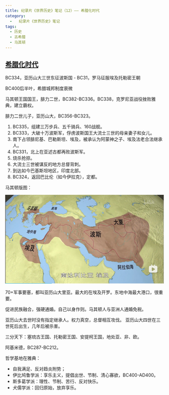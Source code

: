 ```yaml
---
title: 纪录片《世界历史》笔记（12）—— 希腊化时代
category:
  -   纪录片《世界历史》笔记
tags: 
  - 历史
  - 古希腊
  - 马其顿
---
```

## [希腊化时代](https://www.bilibili.com/bangumi/play/ep517679/)

BC334，亚历山大三世东征波斯国 - BC31，罗马征服埃及托勒密王朝

BC400后半叶，希腊城邦制度衰微

马其顿王国国王，腓力二世，BC382-BC336。BC338，克罗尼亚战役挫败雅典，建立霸权。

腓力二世儿子，亚历山大，BC356-BC323。
1. BC335，组建三万步兵、五千骑兵、160战舰。
2. BC333，大破十万波斯军，俘虏波斯国王大流士三世的母亲妻子和女儿。
4. 南下占领腓尼基、巴勒斯坦、埃及，被承认为阿蒙神之子、埃及法老合法继承人。
5. BC331，北上在亚述古都再败波斯军。
6. 烧杀抢掠。
7. 大流士三世被谋反的地方总督背刺。
8. 到达如今巴基斯坦地区，印度北部。
9. BC324，返回巴比伦（如今伊拉克），定都。

马其顿版图：

![](map.png)

70+军事要塞，都叫亚历山大里亚。最大的在埃及开罗。东地中海最大港口，很重要。

促进民族融合，强硬通婚。自己以身作则。马其顿人与亚洲人通婚免税。

亚历山大去世时没有指定继承人。权力真空，总督相互攻伐。
亚历山大四世在三世死后出生，几年后被杀害。

三分天下：塞琉古王国、托勒密王国、安提柯王国，地处亚、非、欧。

阿基米德，BC287-BC212。

哲学基地在雅典：
- 自我满足、反对趋炎附势；
- 伊比鸠鲁学派：享乐主义，提倡出世、节制、清心寡欲，BC400-AD400。
- 斯多葛学派：理性、节制、苦行、反对快乐。
- 犬儒学派：回归原始，放弃享乐。